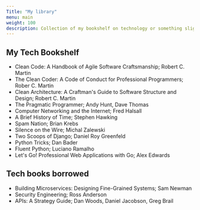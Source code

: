 ```yaml
---
Title: "My library"
menu: main
weight: 100
description: Collection of my bookshelf on technology or something slightly related. Maybe thoughts of them as well someday.
---
```


## My Tech Bookshelf

* Clean Code: A Handbook of Agile Software Craftsmanship; Robert C. Martin
* The Clean Coder: A Code of Conduct for Professional Programmers; Rober C. 
Martin
* Clean Architecture: A Craftman's Guide to Software Structure and Design; 
Robert C. Martin
* The Pragmatic Programmer; Andy Hunt, Dave Thomas
* Computer Networking and the Internet; Fred Halsall
* A Brief History of Time; Stephen Hawking
* Spam Nation; Brian Krebs
* Silence on the Wire; Michal Zalewski
* Two Scoops of Django; Daniel Roy Greenfeld
* Python Tricks; Dan Bader
* Fluent Python; Luciano Ramalho
* Let's Go! Professional Web Applications with Go; Alex Edwards

## Tech books borrowed

* Building Microservices: Designing Fine-Grained Systems; Sam Newman
* Security Engineering; Ross Anderson
* APIs: A Strategy Guide; Dan Woods, Daniel Jacobson, Greg Brail

